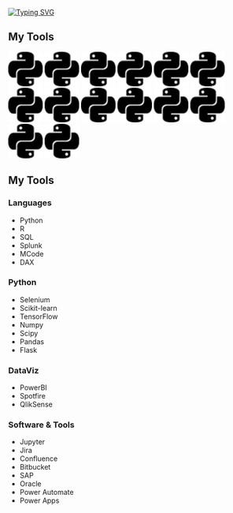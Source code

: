 <a href="https://git.io/typing-svg"><img src="https://readme-typing-svg.demolab.com?font=Regular+400&size=40&duration=2000&pause=5&color=000000&background=FFFFFF&center=true&vCenter=true&multiline=true&width=1000&height=150&lines=Dataist%3A;Noun;1.+One+who+works+with+data" alt="Typing SVG" /></a>


## My Tools

<img src="https://raw.githubusercontent.com/adamc-io/adamc-io/main/assets/python.svg#gh-light-mode-only" alt="Python" width=70>
<img src="https://raw.githubusercontent.com/adamc-io/adamc-io/main/assets/python-white.svg#gh-dark-mode-only" alt="Python" width=70>

<img src="https://raw.githubusercontent.com/adamc-io/adamc-io/main/assets/python.svg#gh-light-mode-only" alt="Python" width=70>
<img src="https://raw.githubusercontent.com/adamc-io/adamc-io/main/assets/python-white.svg#gh-dark-mode-only" alt="Python" width=70>

<img src="https://raw.githubusercontent.com/adamc-io/adamc-io/main/assets/python.svg#gh-light-mode-only" alt="Python" width=70>
<img src="https://raw.githubusercontent.com/adamc-io/adamc-io/main/assets/python-white.svg#gh-dark-mode-only" alt="Python" width=70>

<img src="https://raw.githubusercontent.com/adamc-io/adamc-io/main/assets/python.svg#gh-light-mode-only" alt="Python" width=70>
<img src="https://raw.githubusercontent.com/adamc-io/adamc-io/main/assets/python-white.svg#gh-dark-mode-only" alt="Python" width=70>

<img src="https://raw.githubusercontent.com/adamc-io/adamc-io/main/assets/python.svg#gh-light-mode-only" alt="Python" width=70>
<img src="https://raw.githubusercontent.com/adamc-io/adamc-io/main/assets/python-white.svg#gh-dark-mode-only" alt="Python" width=70>

<img src="https://raw.githubusercontent.com/adamc-io/adamc-io/main/assets/python.svg#gh-light-mode-only" alt="Python" width=70>
<img src="https://raw.githubusercontent.com/adamc-io/adamc-io/main/assets/python-white.svg#gh-dark-mode-only" alt="Python" width=70>

<img src="https://raw.githubusercontent.com/adamc-io/adamc-io/main/assets/python.svg#gh-light-mode-only" alt="Python" width=70>
<img src="https://raw.githubusercontent.com/adamc-io/adamc-io/main/assets/python-white.svg#gh-dark-mode-only" alt="Python" width=70>






## My Tools

### Languages
- Python
- R
- SQL
- Splunk
- MCode
- DAX

### Python
- Selenium
- Scikit-learn
- TensorFlow
- Numpy
- Scipy
- Pandas
- Flask

### DataViz
- PowerBI
- Spotfire
- QlikSense

### Software & Tools
- Jupyter
- Jira
- Confluence
- Bitbucket
- SAP
- Oracle
- Power Automate
- Power Apps
